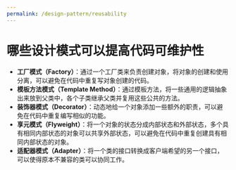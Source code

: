 ```yaml
---
permalink: /design-pattern/reusability
---
```


# 哪些设计模式可以提高代码可维护性

- **工厂模式（Factory）**：通过一个工厂类来负责创建对象，将对象的创建和使用分离，可以避免在代码中重复写对象创建的代码。
- **模板方法模式（Template Method）**：通过模板方法，将一些通用的逻辑抽象出来放到父类中，各个子类继承父类并复用这些公共的方法。
- **装饰器模式（Decorator）**：动态地给一个对象添加一些额外的职责，可以避免在代码中重复编写相似的功能。
- **享元模式（Flyweight）**：将一个对象的状态分成内部状态和外部状态，多个具有相同内部状态的对象可以共享外部状态，可以避免在代码中重复创建具有相同内部状态的对象。
- **适配器模式（Adapter）**：将一个类的接口转换成客户端希望的另一个接口，可以使得原本不兼容的类可以协同工作。

